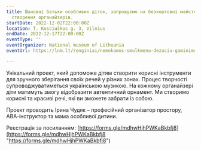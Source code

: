 ```yaml
---
title: Шановні батьки особливих діток, запрошуємо на безкоштовні майстер-класи зі
  створення органайзерів.
startDate: 2022-12-02T22:00:00Z
location: T. Kosciuškos g. 3, Vilnius
endDate: 2022-12-17T22:00:00Z
eventType: ''
eventOrganizer: National museum of Lithuania
eventUrl: https://lnm.lt/renginiai/nemokamos-smulkmenu-dezuciu-gaminimo-dirbtuves-su-iryna-chudiak/?fbclid=IwAR3YcNQpvHOaQp5e0STbtGblokYghs8Kw8bjK82c5JAkVaTdZ2SICYx5JPk

---
```

Унікальний проект, який допоможе дітям створити корисні інструменти для зручного зберігання своїх речей у різних зонах. Процес творчості супроводжуватиметься українською музикою. На кожному органайзері діти матимуть змогу відобразити автентичний орнамент. Ми створимо корисні та красиві речі, які ви зможете забрати із собою.

Проект проводить Ірина Чудяк – професійний організатор простору, АВА-інструктор та мама особливої дитини.

Реєстрація за посиланням: [https://forms.gle/mdhwHjhPWKaBkbfj8](https://forms.gle/mdhwHjhPWKaBkbfj8 "https://forms.gle/mdhwHjhPWKaBkbfj8")
